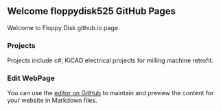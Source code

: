 ## Welcome floppydisk525 GitHub Pages

Welcome to Floppy Disk github.io page.  

### Projects

Projects include c#, KiCAD electrical projects for milling machine retrofit.  

### Edit WebPage

You can use the [editor on GitHub](https://github.com/floppydisk525/floppydisk525.github.io/edit/master/README.md) to maintain and preview the content for your website in Markdown files.
